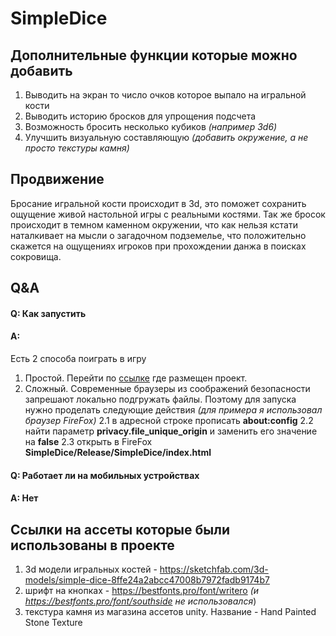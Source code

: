 # SimpleDice
## Дополнительные функции которые можно добавить
1. Выводить на экран то число очков которое выпало на игральной кости
2. Выводить историю бросков для упрощения подсчета
3. Возможность бросить несколько кубиков *(например 3d6)*
4. Улучшить визуальную составляющую *(добавить окружение, а не просто текстуры камня)*

## Продвижение
Бросание игральной кости происходит в 3d, это поможет сохранить ощущение живой настольной игры с реальными костями. Так же бросок происходит в темном каменном окружении, что как нельзя кстати наталкивает на мысли о загадочном подземелье, что положительно скажется на ощущениях игроков при прохождении данжа в поисках сокровища.

## Q&A
#### Q: Как запустить
#### A:
Есть 2 способа поиграть в игру
1. Простой. Перейти по [ссылке](https://play.unity.com/mg/other/simpledice) где размещен проект.
2. Сложный. Современные браузеры из соображений безопасности запрешают локально подгружать файлы. Поэтому для запуска нужно проделать следующие действия *(для примера я использовал браузер FireFox)*
2.1 в адресной строке прописать **about:config**
2.2 найти параметр **privacy.file_unique_origin** и заменить его значение на **false**
2.3 открыть в FireFox **SimpleDice/Release/SimpleDice/index.html**
#### Q: Работает ли на мобильных устройствах
#### A: Нет

## Ссылки на ассеты которые были использованы в проекте
1. 3d модели игральных костей -  https://sketchfab.com/3d-models/simple-dice-8ffe24a2abcc47008b7972fadb9174b7
2. шрифт на кнопках - https://bestfonts.pro/font/writero *(и https://bestfonts.pro/font/southside не использовался*)
3. текстура камня из магазина ассетов unity. Название - Hand Painted Stone Texture